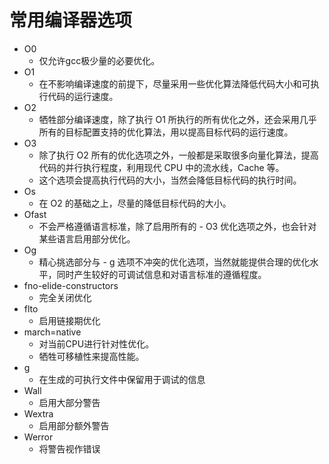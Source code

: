 # 常用编译器选项

- O0
  - 仅允许gcc极少量的必要优化。
- O1
  - 在不影响编译速度的前提下，尽量采用一些优化算法降低代码大小和可执行代码的运行速度。
- O2
  - 牺牲部分编译速度，除了执行 O1 所执行的所有优化之外，还会采用几乎所有的目标配置支持的优化算法，用以提高目标代码的运行速度。
- O3
  - 除了执行 O2 所有的优化选项之外，一般都是采取很多向量化算法，提高代码的并行执行程度，利用现代 CPU 中的流水线，Cache 等。
  - 这个选项会提高执行代码的大小，当然会降低目标代码的执行时间。
- Os
  - 在 O2 的基础之上，尽量的降低目标代码的大小。
- Ofast
  - 不会严格遵循语言标准，除了启用所有的 - O3 优化选项之外，也会针对某些语言启用部分优化。
- Og
  - 精心挑选部分与 - g 选项不冲突的优化选项，当然就能提供合理的优化水平，同时产生较好的可调试信息和对语言标准的遵循程度。
- fno-elide-constructors
  - 完全关闭优化
- flto
  - 启用链接期优化
- march=native
  - 对当前CPU进行针对性优化。
  - 牺牲可移植性来提高性能。
- g
  - 在生成的可执行文件中保留用于调试的信息
- Wall
  - 启用大部分警告
- Wextra
  - 启用部分额外警告
- Werror
  - 将警告视作错误
